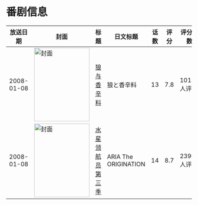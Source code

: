 # 番剧信息

|放送日期|封面|标题|日文标题|话数|评分|评分人数|
|---|---|---|---|---|---|---|
|2008-01-08|<img src="//lain.bgm.tv/pic/cover/c/6a/9a/282_yTm70.jpg" alt="封面" style="width:150px;height:200px;object-fit:cover;">|[狼与香辛料](https://bangumi.tv/subject/282)|狼と香辛料|13|7.8|10180人评分|
|2008-01-08|<img src="//lain.bgm.tv/pic/cover/c/c8/50/1270_Yo7p2.jpg" alt="封面" style="width:150px;height:200px;object-fit:cover;">|[水星领航员 第三季](https://bangumi.tv/subject/1270)|ARIA The ORIGINATION|14|8.7|2390人评分|
